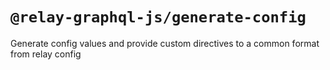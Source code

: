 # `@relay-graphql-js/generate-config`

Generate config values and provide custom directives to a common format from relay config